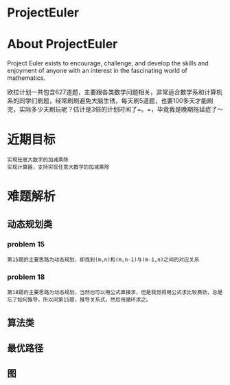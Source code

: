 # ProjectEuler
# About ProjectEuler

Project Euler exists to encourage, challenge, and develop the skills and enjoyment of anyone with an interest in the fascinating world of mathematics.

欧拉计划一共包含627道题，主要跟各类数学问题相关，非常适合数学系和计算机系的同学们刷题，经常刷刷避免大脑生锈，每天刷5道题，也要100多天才能刷完，实际多少天刷玩呢？估计是3倍的计划时间了=。=，毕竟我是晚期拖延症了～

# 近期目标
	实现任意大数字的加减乘除
	实现计算器，支持实现任意大数字的加减乘除


# 难题解析

## 动态规划类
### problem 15
	第15题的主要思路为动态规划，即找到(m,n)和(m,n-1)与(m-1,n)之间的对应关系
### problem 18
	第18题的主要思路为动态规划，当然也可以用公式直接求，但是我觉得用公式求比较费劲，总是忘了如何推导，所以同第15题，推导关系式，然后用循环求之。

## 算法类

## 最优路径

## 图
